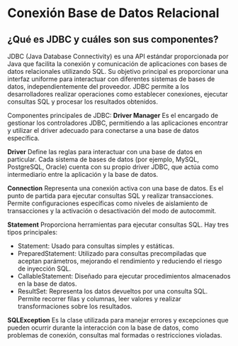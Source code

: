 # Conexión Base de Datos Relacional
## ¿Qué es JDBC y cuáles son sus componentes?
JDBC (Java Database Connectivity) es una API estándar proporcionada por Java que facilita la conexión y comunicación de aplicaciones con bases de datos relacionales utilizando SQL. Su objetivo principal es proporcionar una interfaz uniforme para interactuar con diferentes sistemas de bases de datos, independientemente del proveedor. JDBC permite a los desarrolladores realizar operaciones como establecer conexiones, ejecutar consultas SQL y procesar los resultados obtenidos.

Componentes principales de JDBC:
**Driver Manager**
Es el encargado de gestionar los controladores JDBC, permitiendo a las aplicaciones encontrar y utilizar el driver adecuado para conectarse a una base de datos específica.

**Driver**
Define las reglas para interactuar con una base de datos en particular. Cada sistema de bases de datos (por ejemplo, MySQL, PostgreSQL, Oracle) cuenta con su propio driver JDBC, que actúa como intermediario entre la aplicación y la base de datos.

**Connection**
Representa una conexión activa con una base de datos. Es el punto de partida para ejecutar consultas SQL y realizar transacciones. Permite configuraciones específicas como niveles de aislamiento de transacciones y la activación o desactivación del modo de autocommit.

**Statement**
Proporciona herramientas para ejecutar consultas SQL. Hay tres tipos principales:

 -  Statement: Usado para consultas simples y estáticas.
 -  PreparedStatement: Utilizado para consultas precompiladas que aceptan parámetros, mejorando el rendimiento y reduciendo el riesgo de inyección SQL.
 -  CallableStatement: Diseñado para ejecutar procedimientos almacenados en la base de datos.
 -  ResultSet: Representa los datos devueltos por una consulta SQL. Permite recorrer filas y columnas, leer valores y realizar transformaciones sobre los resultados.
  
**SQLException**
Es la clase utilizada para manejar errores y excepciones que pueden ocurrir durante la interacción con la base de datos, como problemas de conexión, consultas mal formadas o restricciones violadas.


